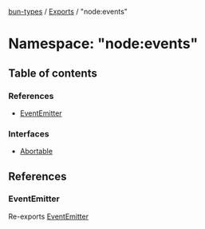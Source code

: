 [bun-types](https://github.com/oven-sh/bun-types/blob/master/api-docs/README.md) / [Exports](https://github.com/oven-sh/bun-types/blob/master/api-docs/modules.md) / "node:events"

# Namespace: "node:events"

## Table of contents

### References

- [EventEmitter](https://github.com/oven-sh/bun-types/blob/master/api-docs/modules/node_events_.md#eventemitter)

### Interfaces

- [Abortable](https://github.com/oven-sh/bun-types/blob/master/api-docs/interfaces/node_events_.Abortable.md)

## References

### EventEmitter

Re-exports [EventEmitter](https://github.com/oven-sh/bun-types/blob/master/api-docs/classes/events_.EventEmitter-1.md)
